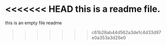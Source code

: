 <<<<<<< HEAD
this is a readme file.
=======
this is an empty file readme
>>>>>>> c61b28ab44d562a3de1c4d33d97e0a353a3d26e0
